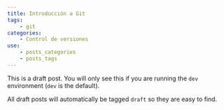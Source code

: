 ```yaml
---
title: Introducción a Git
tags:
    - git
categories:
    - Control de versiones
use:
    - posts_categories
    - posts_tags
---
```

This is a draft post. You will only see this if you are running the `dev`
environment (`dev` is the default).

All draft posts will automatically be tagged `draft` so they are easy to
find.
